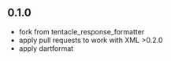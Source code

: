 ## 0.1.0

* fork from tentacle_response_formatter
* apply pull requests to work with XML >0.2.0
* apply dartformat

